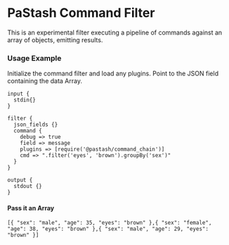 # PaStash Command Filter
This is an experimental filter executing a pipeline of commands against an array of objects, emitting results.


### Usage Example
Initialize the command filter and load any plugins. Point to the JSON field containing the data Array.
```
input {
  stdin{}
}

filter {
  json_fields {}
  command {
    debug => true
    field => message
    plugins => [require('@pastash/command_chain')]
    cmd => ".filter('eyes', 'brown').groupBy('sex')"
  }
}

output {
  stdout {}
}

```
#### Pass it an Array
```
[{ "sex": "male", "age": 35, "eyes": "brown" },{ "sex": "female", "age": 38, "eyes": "brown" },{ "sex": "male", "age": 29, "eyes": "brown" }]
```
